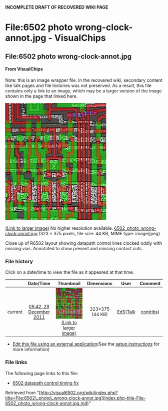 **INCOMPLETE DRAFT OF RECOVERED WIKI PAGE**

# File:6502 photo wrong-clock-annot.jpg - VisualChips

## File:6502 photo wrong-clock-annot.jpg

#### From VisualChips


Note: this is an image wrapper file. In the recovered wiki,
secondary content like talk pages and file histories was
not preserved. As a result, this file contains only a link
to an image, which may be a larger version of the image shown
in the page that linked here.

![File:6502 photo wrong-clock-annot.jpg](images/9/97/6502_photo_wrong-clock-annot.jpg)

[(Link to larger image)](images/9/97/6502_photo_wrong-clock-annot.jpg)
No higher resolution available.
[6502\_photo\_wrong-clock-annot.jpg](images/9/97/6502_photo_wrong-clock-annot.jpg)‎ (323 × 375 pixels, file size: 44 KB, MIME type: image/jpeg)

Close up of R6502 layout showing datapath control lines clocked oddly with missing vias. Annotated to show present and missing contact cuts.

### File history

Click on a date/time to view the file as it appeared at that time.

| | Date/Time | Thumbnail | Dimensions | User | Comment |
|:---:|:---:|:---:|:---:|:---:|:---:|
| current | [09:42, 29 December 2011](images/9/97/6502_photo_wrong-clock-annot.jpg) | ![Thumbnail for version as of 09:42, 29 December 2011](images/thumb/9/97/6502_photo_wrong-clock-annot.jpg/103px-6502_photo_wrong-clock-annot.jpg) [(Link to larger image)](images/9/97/6502_photo_wrong-clock-annot.jpg) | 323×375 (44 KB) | [EdS](index.php-title-User-EdS.md)([Talk](index.php-title-User_talk-EdS.md) | [contribs](./index.php%3Ftitle=Special:Contributions/EdS.md)) | (Close up of R6502 layout showing datapath control lines clocked oddly with missing vias. Annotated to show present and missing contact cuts. ) |

- [Edit this file using an external application](index.php-title-File-6502_photo_wrong-clock-annot.jpg.md)(See the [setup instructions](http://www.mediawiki.org/wiki/Manual:External_editors) for more information)

### File links

The following page links to this file:

- [6502 datapath control timing fix](index.php-title-6502_datapath_control_timing_fix.md)

Retrieved from "[http://visual6502.org/wiki/index.php?title=File:6502\_photo\_wrong-clock-annot.jpg](index.php-title-File-6502_photo_wrong-clock-annot.jpg.md)"

